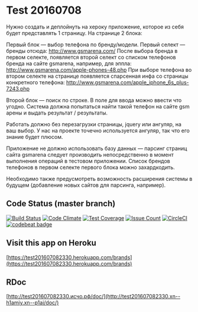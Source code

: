 Test 20160708
=============

Нужно создать и деплойнуть на хероку приложение, которое из себя будет представлять 1 страницу.
На странице 2 блока:

Первый блок — выбор телефона по бренду/модели.
Первый селект — бренды отсюда: http://www.gsmarena.com/
После выбора бренда в первом селекте, появляется второй селект со списком телефонов бренда на сайте gsmarena, например, для эппла:
http://www.gsmarena.com/apple-phones-48.php
При выборе телефона во втором селекте на странице появляется спарсенная инфа со страницы конкретного телефона:
http://www.gsmarena.com/apple_iphone_6s_plus-7243.php

Второй блок — поиск по строке.
В поле для ввода можно ввести что угодно. Система должна попытаться найти такой телефон на сайте gsm арены и выдать результат / результаты.

Работать должно без перезагрузки страницы, jquery или ангуляр, на ваш выбор.
У нас на проекте точечно используется ангуляр, так что его знание будет плюсом.

Приложение не должно использовать базу данных — парсинг страниц сайта gsmarena следует производить непосредственно в момент выполнения операций в тестовом приложении. Список брендов телефонов в первом селекте первого блока можно захардкодить.

Необходимо также предусмотреть возможность расширения системы в будущем (добавление новых сайтов для парсинга, например).

## Code Status (master branch)

[![Build Status](https://travis-ci.org/r72cccp/test201607082330.svg?branch=master)](https://travis-ci.org/r72cccp/test201607082330)
[![Code Climate](https://codeclimate.com/github/r72cccp/test201607082330/badges/gpa.svg)](https://codeclimate.com/github/r72cccp/test201607082330)
[![Test Coverage](https://codeclimate.com/github/r72cccp/test201607082330/badges/coverage.svg)](https://codeclimate.com/github/r72cccp/test201607082330/coverage)
[![Issue Count](https://codeclimate.com/github/r72cccp/test201607082330/badges/issue_count.svg)](https://codeclimate.com/github/r72cccp/test201607082330)
[![CircleCI](https://circleci.com/gh/r72cccp/test201607082330.svg?style=svg)](https://circleci.com/gh/r72cccp/test201607082330)
[![codebeat badge](https://codebeat.co/badges/371ccf89-7f44-493d-bb74-185ee6fa2f20)](https://codebeat.co/projects/github-com-r72cccp-test201607082330)

## Visit this app on Heroku
[https://test201607082330.herokuapp.com/brands](https://test201607082330.herokuapp.com/brands)

## RDoc
[http://test201607082330.исчо.рф/doc/](http://test201607082330.xn--h1amiy.xn--p1ai/doc/)
